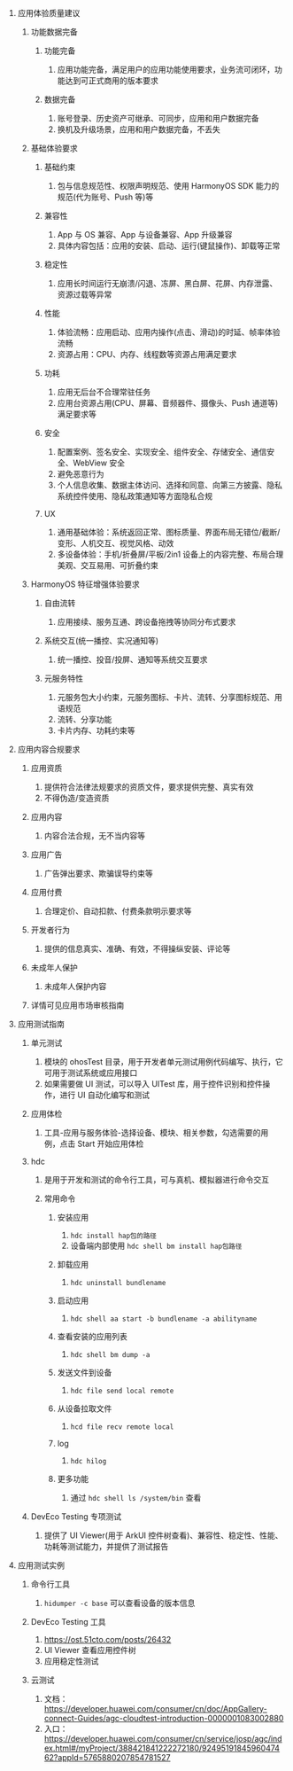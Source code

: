 1.  应用体验质量建议

    1.  功能数据完备

        1.  功能完备

            1.  应用功能完备，满足用户的应用功能使用要求，业务流可闭环，功能达到可正式商用的版本要求

        2.  数据完备

            1.  账号登录、历史资产可继承、可同步，应用和用户数据完备
            2.  换机及升级场景，应用和用户数据完备，不丢失

    2.  基础体验要求

        1.  基础约束

            1.  包与信息规范性、权限声明规范、使用 HarmonyOS SDK 能力的规范(代为账号、Push 等)等

        2.  兼容性

            1.  App 与 OS 兼容、App 与设备兼容、App 升级兼容
            2.  具体内容包括：应用的安装、启动、运行(键鼠操作)、卸载等正常

        3.  稳定性

            1.  应用长时间运行无崩溃/闪退、冻屏、黑白屏、花屏、内存泄露、资源过载等异常

        4.  性能

            1.  体验流畅：应用启动、应用内操作(点击、滑动)的时延、帧率体验流畅
            2.  资源占用：CPU、内存、线程数等资源占用满足要求

        5.  功耗

            1.  应用无后台不合理常驻任务
            2.  应用台资源占用(CPU、屏幕、音频器件、摄像头、Push 通道等)满足要求等

        6.  安全

            1.  配置案例、签名安全、实现安全、组件安全、存储安全、通信安全、WebView 安全
            2.  避免恶意行为
            3.  个人信息收集、数据主体访问、选择和同意、向第三方披露、隐私系统控件使用、隐私政策通知等方面隐私合规

        7.  UX

            1.  通用基础体验：系统返回正常、图标质量、界面布局无错位/截断/变形、人机交互、视觉风格、动效
            2.  多设备体验：手机/折叠屏/平板/2in1 设备上的内容完整、布局合理美观、交互易用、可折叠约束

    3.  HarmonyOS 特征增强体验要求

        1.  自由流转

            1.  应用接续、服务互通、跨设备拖拽等协同分布式要求

        2.  系统交互(统一播控、实况通知等)

            1.  统一播控、投音/投屏、通知等系统交互要求

        3.  元服务特性

            1.  元服务包大小约束，元服务图标、卡片、流转、分享图标规范、用语规范
            2.  流转、分享功能
            3.  卡片内存、功耗约束等

2.  应用内容合规要求

    1.  应用资质

        1.  提供符合法律法规要求的资质文件，要求提供完整、真实有效
        2.  不得伪造/变造资质

    2.  应用内容

        1.  内容合法合规，无不当内容等

    3.  应用广告

        1.  广告弹出要求、欺骗误导约束等

    4.  应用付费

        1.  合理定价、自动扣款、付费条款明示要求等

    5.  开发者行为

        1.  提供的信息真实、准确、有效，不得操纵安装、评论等

    6.  未成年人保护

        1.  未成年人保护内容

    7.  详情可见应用市场审核指南

3.  应用测试指南

    1.  单元测试

        1.  模块的 ohosTest 目录，用于开发者单元测试用例代码编写、执行，它可用于测试系统或应用接口
        2.  如果需要做 UI 测试，可以导入 UITest 库，用于控件识别和控件操作，进行 UI 自动化编写和测试

    2.  应用体检

        1.  工具-应用与服务体验-选择设备、模块、相关参数，勾选需要的用例，点击 Start 开始应用体检

    3.  hdc

        1.  是用于开发和测试的命令行工具，可与真机、模拟器进行命令交互
        2.  常用命令

            1.  安装应用

                1.  `hdc install hap包的路径`
                2.  设备端内部使用 `hdc shell bm install hap包路径`

            2.  卸载应用

                1.  `hdc uninstall bundlename`

            3.  启动应用

                1.  `hdc shell aa start -b bundlename -a abilityname`

            4.  查看安装的应用列表

                1.  `hdc shell bm dump -a`

            5.  发送文件到设备

                1.  `hdc file send local remote`

            6.  从设备拉取文件

                1.  `hcd file recv remote local`

            7.  log

                1.  `hdc hilog`

            8.  更多功能

                1.  通过 `hdc shell ls /system/bin` 查看

    4.  DevEco Testing 专项测试

        1.  提供了 UI Viewer(用于 ArkUI 控件树查看)、兼容性、稳定性、性能、功耗等测试能力，并提供了测试报告

4.  应用测试实例

    1.  命令行工具

        1.  `hidumper -c base` 可以查看设备的版本信息

    2.  DevEco Testing 工具

        1.  <https://ost.51cto.com/posts/26432>
        2.  UI Viewer 查看应用控件树
        3.  应用稳定性测试

    3.  云测试
        1.  文档：https://developer.huawei.com/consumer/cn/doc/AppGallery-connect-Guides/agc-cloudtest-introduction-0000001083002880
        2.  入口：https://developer.huawei.com/consumer/cn/service/josp/agc/index.html#/myProject/388421841222272180/9249519184596047462?appId=5765880207854781527
